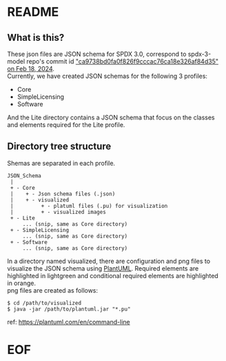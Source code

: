 # README  

## What is this?  

These json files are JSON schema for SPDX 3.0, correspond to spdx-3-model repo's commit id ["ca9738bd0fa0f826f9cccac76ca18e326af84d35" on Feb 18, 2024](https://github.com/spdx/spdx-3-model/commit/ca9738bd0fa0f826f9cccac76ca18e326af84d35).  
Currently, we have created JSON schemas for the following 3 profiles:  
 - Core  
 - SimpleLicensing  
 - Software  

And the Lite directory contains a JSON schema that focus on the classes and elements required for the Lite profile.  

## Directory tree structure  

Shemas are separated in each profile.  
```
JSON_Schema  
 |
 + - Core
 |    + - Json schema files (.json)
 |    + - visualized
 |         + - platuml files (.pu) for visualization
 |         + - visualized images
 + - Lite
     ... (snip, same as Core directory)
 + - SimpleLicensing
     ... (snip, same as Core directory)
 + - Software
     ... (snip, same as Core directory)
```

In a directory named visualized, there are configuration and png files to visualize the JSON schema using [PlantUML](https://plantuml.com/). Required elements are highlighted in lightgreen and conditional required elements are highlighted in orange.  
png files are created as follows:  

```
$ cd /path/to/visualized  
$ java -jar /path/to/plantuml.jar "*.pu"
```
ref: https://plantuml.com/en/command-line

# EOF  
